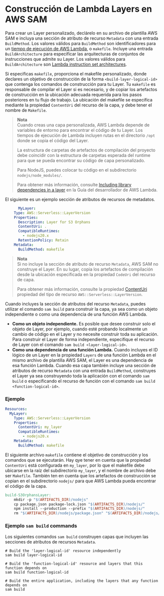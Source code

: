 # Construcción de Lambda Layers en AWS SAM

Para crear un Layer personalizado, declárelo en su archivo de plantilla AWS SAM e incluya 
una sección de atributo de recurso `Metadata` con una entrada `BuildMethod`. Los valores válidos para `BuildMethod` son 
identificadores para un [tiempo de ejecución de AWS Lambda](https://docs.aws.amazon.com/lambda/latest/dg/lambda-runtimes.html), 
o `makefile`. Incluye una entrada `BuildArchitecture` para especificar las arquitecturas de conjuntos de instrucciones 
que admite su Layer. Los valores válidos para `BuildArchitecture` son [Lambda instruction set architectures](https://docs.aws.amazon.com/lambda/latest/dg/foundation-arch.html).

Si especificas `makefile`, proporciona el makefile personalizado, donde declares un objetivo de construcción 
de la forma `<build-layer-logical-id>` que contenga los comandos de construcción para tu Layer. Tu `makefile` es responsable 
de compilar el Layer si es necesario, y de copiar los artefactos de construcción en la ubicación adecuada requerida para 
los pasos posteriores en tu flujo de trabajo. La ubicación del makefile se especifica mediante la propiedad `ContentUri` 
del recurso de la capa, y debe tener el nombre de `Makefile`.

> **Nota**  
> Cuando creas una capa personalizada, AWS Lambda depende de variables de entorno para encontrar el código de tu Layer. 
> Los tiempos de ejecución de Lambda incluyen rutas en el directorio `/opt` donde se copia el código del Layer. 
> 
> La estructura de carpetas de artefactos de compilación del proyecto debe coincidir con la estructura de carpetas 
> esperada del runtime para que se pueda encontrar su código de capa personalizado.
>
> Para NodeJS, puedes colocar tu código en el subdirectorio `nodejs/node_modules/`.
>
> Para obtener más información, consulte [Including library dependencies in a layer](https://docs.aws.amazon.com/lambda/latest/dg/configuration-layers.html#configuration-layers-path) en la Guía del desarrollador de AWS Lambda.

El siguiente es un ejemplo sección de atributos de recursos de metadatos.

```yaml
      MyLayer:
    Type: AWS::Serverless::LayerVersion
    Properties:
      Description: Layer for S3 Orphans
      ContentUri: .
      CompatibleRuntimes:
        - nodejs20.x
      RetentionPolicy: Retain
    Metadata:
      BuildMethod: makefile
```

> **Nota**  
> Si no incluye la sección de atributo de recurso `Metadata`, AWS SAM no construye el Layer. En su lugar, copia 
> los artefactos de compilación desde la ubicación especificada en la propiedad `CodeUri` del recurso de capa. 
> 
> Para obtener más información, consulte la propiedad [ContentUri](https://docs.aws.amazon.com/serverless-application-model/latest/developerguide/sam-resource-layerversion.html#sam-layerversion-contenturi) 
> propiedad del tipo de recurso `AWS::Serverless::LayerVersion`.

Cuando incluyes la sección de atributos del recurso `Metadata`, puedes utilizar el comando `sam build` para construir 
la capa, ya sea como un objeto independiente o como una dependencia de una función AWS Lambda.

* **Como un objeto independiente.** Es posible que desee construir solo el objeto de Layer, por ejemplo, cuando esté 
probando localmente un cambio de código en el Layer y no necesite construir toda su aplicación. Para construir el Layer
de forma independiente, especifique el recurso de Layer con el comando `sam build <layer-logical-id>`.
* **Como una dependencia de una función Lambda.** Cuando incluyes el ID lógico de un Layer en la propiedad `Layers` de una 
función Lambda en el mismo archivo de plantilla AWS SAM, el Layer es una dependencia de esa función Lambda. 
Cuando esa capa también incluye una sección de atributos de recurso `Metadata` con una entrada `BuildMethod`, 
construyes el Layer ya sea construyendo toda la aplicación con el comando `sam build` o especificando el recurso 
de función con el comando `sam build <function-logical-id>`.

### Ejemplo

```yaml
Resources:
  MyLayer:
    Type: AWS::Serverless::LayerVersion
    Properties:
      ContentUri: my_layer
      CompatibleRuntimes:
        - nodejs20.x
    Metadata:
      BuildMethod: makefile
```

El siguiente archivo `makefile` contiene el objetivo de construcción y los comandos que se ejecutarán. 
Hay qye tener en cuenta que la propiedad `ContentUri` está configurada en `my_layer`, por lo que el makefile debe ubicarse en 
la raíz del subdirectorio `my_layer`, y el nombre de archivo debe ser `Makefile`. También ten en cuenta que 
los artefactos de construcción se copian en el subdirectorio `nodejs/` para que AWS Lambda pueda encontrar el código 
de la capa.

```makefile
build-S3OrphansLayer:
	mkdir -p "$(ARTIFACTS_DIR)/nodejs"
	cp package.json package-lock.json "$(ARTIFACTS_DIR)/nodejs/"
	npm install --production --prefix "$(ARTIFACTS_DIR)/nodejs/"
	rm "$(ARTIFACTS_DIR)/nodejs/package.json" "$(ARTIFACTS_DIR)/nodejs/package-lock.json" # to avoid rebuilding when changes aren't related to dependencies
```

### Ejemplo `sam build` commands

Los siguientes comandos `sam build` construyen capas que incluyen las secciones de atributos de recursos `Metadata`.

```shell
# Build the 'layer-logical-id' resource independently
sam build layer-logical-id
            
# Build the 'function-logical-id' resource and layers that this function depends on
sam build function-logical-id

# Build the entire application, including the layers that any function depends on
sam build
```

